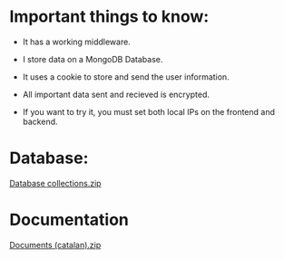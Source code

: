 # Important things to know:

- It has a working middleware.
- I store data on a MongoDB Database.
- It uses a cookie to store and send the user information.
- All important data sent and recieved is encrypted.

- If you want to try it, you must set both local IPs on the frontend and backend.

# Database:

[Database collections.zip](https://github.com/Alfra-gif/alfraxat-backend/files/9418200/Database.collections.zip)

# Documentation

[Documents (catalan).zip](https://github.com/Alfra-gif/alfraxat-backend/files/9508527/Documents.catalan.zip)
